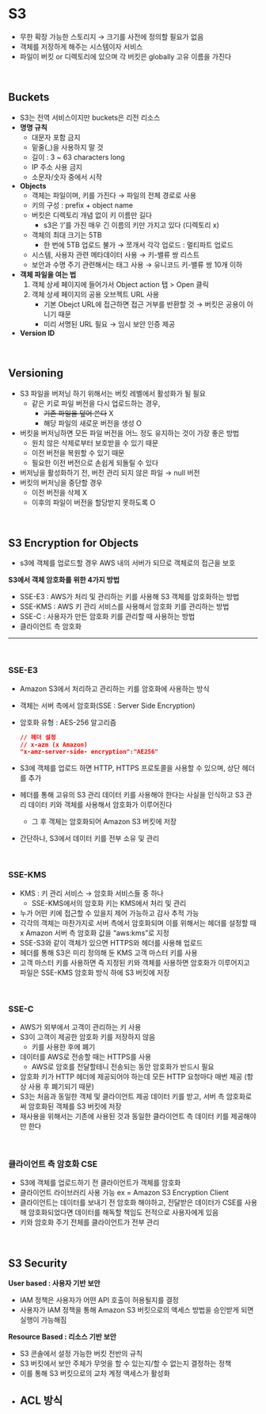 # S3

- 무한 확장 가능한 스토리지 → 크기를 사전에 정의할 필요가 없음
- 객체를 저장하게 해주는 시스템이자 서비스
- 파일이 버킷 or 디렉토리에 있으며 각 버킷은 globally 고유 이름을 가진다

<br>

## Buckets

- S3는 전역 서비스이지만 buckets은 리전 리소스
- **명명 규칙**
    - 대문자 포함 금지
    - 밑줄(_)을 사용하지 말 것
    - 길이 : 3 ~ 63 characters long
    - IP 주소 사용 금지
    - 소문자/숫자 중에서 시작
- **Objects**
    - 객체는 파일이며, 키를 가진다 → 파일의 전체 경로로 사용
    - 키의 구성 : prefix + object name
    - 버킷은 디렉토리 개념 없이 키 이름만 길다
        - s3은 ‘/’를 가진 매우 긴 이름의 키만 가지고 있다 (디렉토리 x)
    - 객체의 최대 크기는 5TB
        - 한 번에 5TB 업로드 불가 → 쪼개서 각각 업로드 : 멀티파트 업로드
    - 시스템, 사용자 관련 메타데이터 사용 → 키-밸류 쌍 리스트
    - 보안과 수명 주기 관련해서는 태그 사용 → 유니코드 키-밸류 쌍 10개 이하
- **객체 파일을 여는 법**
    1. 객체 상세 페이지에 들어가서 Object action 탭 > Open 클릭
    2. 객체 상세 페이지의 공용 오브젝트 URL 사용
        - 기본 Obejct URL에 접근하면 접근 거부를 반환할 것 → 버킷은 공용이 아니기 때문
        - 미리 서명된 URL 필요 → 임시 보안 인증 제공
- **Version ID**

<br>

## Versioning

- S3 파일을 버저닝 하기 위해서는 버킷 레벨에서 활성화가 될 필요
    - 같은 키로 파일 버전을 다시 업로드하는 경우,
        - ~~기존 파일을 덮어 쓴다~~ X
        - 해당 파일의 새로운 버전을 생성 O
- 버킷을 버저닝하면 모든 파일 버전을 어느 정도 유지하는 것이 가장 좋은 방법
    - 원치 않은 삭제로부터 보호받을 수 있기 때문
    - 이전 버전을 복원할 수 있기 때문
    - 필요한 이전 버전으로 손쉽게 되돌릴 수 있다
- 버저닝을 활성화하기 전, 버전 관리 되지 않은 파일 → null 버전
- 버킷의 버저닝을 중단할 경우
    - 이전 버전을 삭제 X
    - 이후의 파일이 버전을 할당받지 못하도록 O

<br>

## S3 Encryption for Objects

- s3에 객체를 업로드할 경우 AWS 내의 서버가 되므로 객체로의 접근을 보호

**S3에서 객체 암호화를 위한 4가지 방법**

- SSE-E3 : AWS가 처리 및 관리하는 키를 사용해 S3 객체를 암호화하는 방법
- SSE-KMS : AWS 키 관리 서비스를 사용해서 암호화 키를 관리하는 방법
- SSE-C : 사용자가 만든 암호화 키를 관리할 때 사용하는 방법
- 클라이언트 측 암호화


---

<br>

### SSE-E3

- Amazon S3에서 처리하고 관리하는 키를 암호화에 사용하는 방식
- 객체는 서버 측에서 암호화(SSE : Server Side Encryption)
- 암호화 유형 : AES-256 알고리즘
    
    ```json
    // 헤더 설정
    // x-azm (x Amazon)
    "x-amz-server-side- encryption":"AE256"
    ```
    
- S3에 객체를 업로드 하면 HTTP, HTTPS 프로토콜을 사용할 수 있으며, 상단 헤더를 추가
- 헤더를 통해 고유의 S3 관리 데이터 키를 사용해야 한다는 사실을 인식하고 S3 관리 데이터 키와 객체를 사용해서 암호화가 이루어진다
    - 그 후 객체는 암호화되어 Amazon S3 버킷에 저장
- 간단하나, S3에서 데이터 키를 전부 소유 및 관리

<br>


### SSE-KMS

- KMS : 키 관리 서비스 → 암호화 서비스들 중 하나
    - SSE-KMS에서의 암호화 키는 KMS에서 처리 및 관리
- 누가 어떤 키에 접근할 수 있을지 제어 가능하고 감사 추적 가능
- 각각의 객체는 마찬가지로 서버 측에서 암호화되며 이를 위해서는 헤더를 설정할 때 x Amazon 서버 측 암호화 값을 “aws:kms”로 지정
- SSE-S3와 같이 객체가 있으면 HTTPS와 헤더를 사용해 업로드
- 헤더를 통해 S3은 미리 정의해 둔 KMS 고객 마스터 키를 사용
- 고객 마스터 키를 사용하면 즉 지정된 키와 객체를 사용하면 암호화가 이루어지고 파일은 SSE-KMS 암호화 방식 하에 S3 버킷에 저장

<br>


### SSE-C

- AWS가 외부에서 고객이 관리하는 키 사용
- S3이 고객이 제공한 암호화 키를 저장하지 않음
    - 키를 사용한 후에 폐기
- 데이터를 AWS로 전송할 때는 HTTPS를 사용
    - AWS로 암호를 전달할테니 전송되는 동안 암호화가 반드시 필요
- 암호화 키가 HTTP 헤더에 제공되어야 하는데 모든 HTTP 요청마다 매번 제공 (항상 사용 후 폐기되기 때문)
- S3는 처음과 동일한 객체 및 클라이언트 제공 데이터 키를 받고, 서버 측 암호화로써 암호화된 객체를 S3 버킷에 저장
- 재사용을 위해서는 기존에 사용된 것과 동일한 클라이언트 측 데이터 키를 제공해야만 한다

<br>


### 클라이언트 측 암호화 CSE

- S3에 객체를 업로드하기 전 클라이언트가 객체를 암호화
- 클라이언트 라이브러리 사용 가능 ex = Amazon S3 Encryption Client
- 클라이언트는 데이터를 보내기 전 암호화 해야하고, 전달받은 데이터가 CSE를 사용해 암호화되었다면 데이터를 해독할 책임도 전적으로 사용자에게 있음
- 키와 암호화 주기 전체를 클라이언트가 전부 관리

<br>

## S3 Security

**User based : 사용자 기반 보안**

- IAM 정책은 사용자가 어떤 API 호출이 허용될지를 결정
- 사용자가 IAM 정책을 통해 Amazon S3 버킷으로의 액세스 방법을 승인받게 되면 실행이 가능해짐

**Resource Based : 리소스 기반 보안**

- S3 콘솔에서 설정 가능한 버킷 전반의 규칙
- S3 버킷에서 보안 주체가 무엇을 할 수 있는지/할 수 없는지 결정하는 정책
- 이를 통해 S3 버킷으로의 교차 계정 액세스가 활성화
- ACL 방식
    -